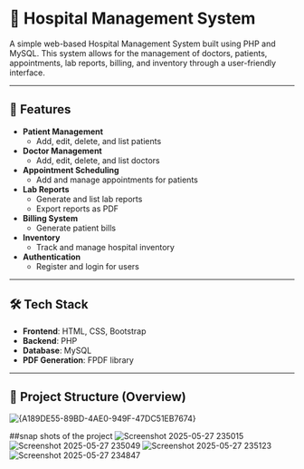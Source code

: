 # 🏥 Hospital Management System

A simple web-based Hospital Management System built using PHP and MySQL. This system allows for the management of doctors, patients, appointments, lab reports, billing, and inventory through a user-friendly interface.

---

## 🚀 Features

- **Patient Management**
  - Add, edit, delete, and list patients
- **Doctor Management**
  - Add, edit, delete, and list doctors
- **Appointment Scheduling**
  - Add and manage appointments for patients
- **Lab Reports**
  - Generate and list lab reports
  - Export reports as PDF
- **Billing System**
  - Generate patient bills
- **Inventory**
  - Track and manage hospital inventory
- **Authentication**
  - Register and login for users

---

## 🛠️ Tech Stack

- **Frontend**: HTML, CSS, Bootstrap
- **Backend**: PHP
- **Database**: MySQL
- **PDF Generation**: FPDF library

---

## 📁 Project Structure (Overview)
![{A189DE55-89BD-4AE0-949F-47DC51EB7674}](https://github.com/user-attachments/assets/51a9d08f-1e2a-4dab-9f65-f8ad987ef6a1)

##snap shots of the project
![Screenshot 2025-05-27 235015](https://github.com/user-attachments/assets/5b70a102-aeb8-4187-bab9-6575611c26d4)
![Screenshot 2025-05-27 235049](https://github.com/user-attachments/assets/cee6d1c2-254f-468f-94ac-8ac8d1a28898)
![Screenshot 2025-05-27 235123](https://github.com/user-attachments/assets/8f8d2264-bacd-462f-b908-78cf7aacf377)
![Screenshot 2025-05-27 234847](https://github.com/user-attachments/assets/6ceaa33b-7be3-4101-9f98-78fb2f7ca617)





